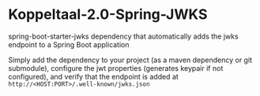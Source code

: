 # Koppeltaal-2.0-Spring-JWKS
spring-boot-starter-jwks dependency that automatically adds the jwks endpoint to a Spring Boot application

Simply add the dependency to your project (as a maven dependency or git submodule), configure the jwt properties (generates keypair if not configured), and verify that the endpoint is added at `http://<HOST:PORT>/.well-known/jwks.json`
